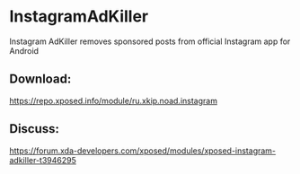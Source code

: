 # InstagramAdKiller
Instagram AdKiller removes sponsored posts from official Instagram app for Android

## Download:
https://repo.xposed.info/module/ru.xkip.noad.instagram

## Discuss:
https://forum.xda-developers.com/xposed/modules/xposed-instagram-adkiller-t3946295
